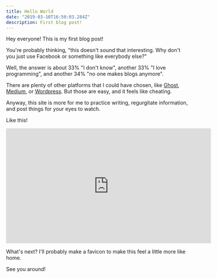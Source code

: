 ```yaml
---
title: Hello World
date: "2019-03-10T16:50:03.284Z"
description: First blog post!
---
```


Hey everyone! This is my first blog post!

You're probably thinking, "this doesn't sound that interesting. Why don't you just use Facebook or something like everybody else?"

Well, the answer is about 33% "I don't know", another 33% "I love programming", and another 34% "no one makes blogs anymore".

There are plenty of other platforms that I could have chosen, like [Ghost](https://www.google.com/search?q=ghost+blog&oq=ghost+blog&aqs=chrome..69i57j0l5.1223j1j7&sourceid=chrome&ie=UTF-8), [Medium](https://medium.com/), or [Wordpress](https://wordpress.com). But those are easy, and it feels like cheating.

Anyway, this site is more for me to practice writing, regurgitate information, and post things for your eyes to watch.

Like this!

<iframe width="560" height="315" src="https://www.youtube.com/embed/-5yh2HcIlkU" frameborder="0" allow="accelerometer; autoplay; encrypted-media; gyroscope; picture-in-picture" allowfullscreen></iframe>

What's next? I'll probably make a favicon to make this feel a little more like home.

See you around!
